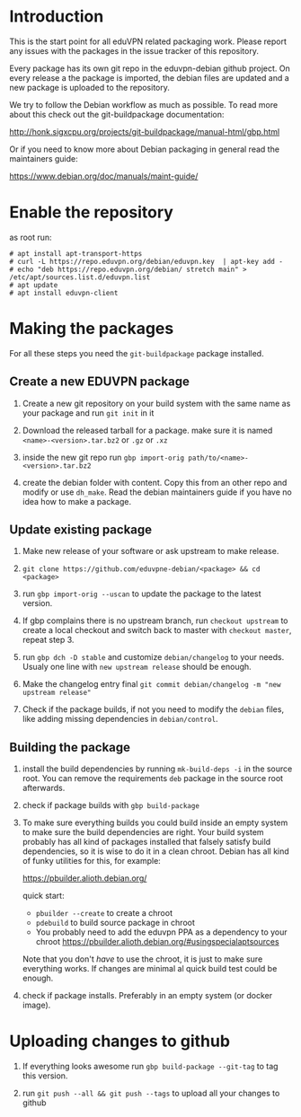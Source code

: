 Introduction
============

This is the start point for all eduVPN related packaging work. Please report any issues with
the packages in the issue tracker of this repository.

Every package has its own git repo in the eduvpn-debian github project. On every release
a the package is imported, the debian files are updated and a new package is uploaded to the repository.

We try to follow the Debian workflow as much as possible. To read more about this check out the
git-buildpackage documentation:

http://honk.sigxcpu.org/projects/git-buildpackage/manual-html/gbp.html

Or if you need to know more about Debian packaging in general read the maintainers guide:

https://www.debian.org/doc/manuals/maint-guide/


Enable the repository
=====================

as root run:

```
# apt install apt-transport-https
# curl -L https://repo.eduvpn.org/debian/eduvpn.key  | apt-key add -
# echo "deb https://repo.eduvpn.org/debian/ stretch main" > /etc/apt/sources.list.d/eduvpn.list
# apt update
# apt install eduvpn-client
```

Making the packages
===================

For all these steps you need the `git-buildpackage` package installed.

Create a new EDUVPN package
---------------------------

1. Create a new git repository on your build system with the same
   name as your package and run `git init` in it

2. Download the released tarball for a package. make sure it is
   named `<name>-<version>.tar.bz2` or `.gz` or `.xz`

3. inside the new git repo run `gbp import-orig path/to/<name>-<version>.tar.bz2`

4. create the debian folder with content. Copy this from an other
   repo and modify or use `dh_make`. Read the debian maintainers guide if you
   have no idea how to make a package.


Update existing package
-----------------------

1. Make new release of your software or ask upstream to make release. 

2. `git clone https://github.com/eduvpne-debian/<package> && cd <package>`

3. run `gbp import-orig --uscan` to update the package to the latest version.

4. If gbp complains there is no upstream branch, run `checkout upstream` to create
   a local checkout and switch back to master with `checkout master`, repeat step 3.

4. run `gbp dch -D stable` and customize `debian/changelog` to your needs. Usualy one
   line with `new upstream release` should be enough. 
   
5. Make the changelog entry final `git commit debian/changelog -m "new upstream release"`

6. Check if the package builds, if not you need to modify the `debian` files, like adding
   missing dependencies in `debian/control`.


Building the package
--------------------

1. install the build dependencies by running `mk-build-deps -i` in the source root.
   You can remove the requirements `deb` package in the source root afterwards.

2. check if package builds with `gbp build-package`

3. To make sure everything builds you could build inside an
   empty system to make sure the build dependencies are right. Your build
   system probably has all kind of packages installed that falsely satisfy build
   dependencies, so it is wise to do it in a clean chroot. Debian has all kind of
   funky utilities for this, for example:

   https://pbuilder.alioth.debian.org/

   quick start:

    * `pbuilder --create` to create a chroot
    * `pdebuild` to build source package in chroot
    * You probably need to add the eduvpn PPA as a dependency to your chroot
      https://pbuilder.alioth.debian.org/#usingspecialaptsources

    Note that you don't *have* to use the chroot, it is just to make sure
    everything works. If changes are minimal al quick build test could be
    enough.

4. check if package installs. Preferably in an empty system (or docker image).


Uploading changes to github
===========================

1. If everything looks awesome run `gbp build-package --git-tag` to
   tag this version.

2. run `git push --all && git push --tags` to upload all your changes to github

